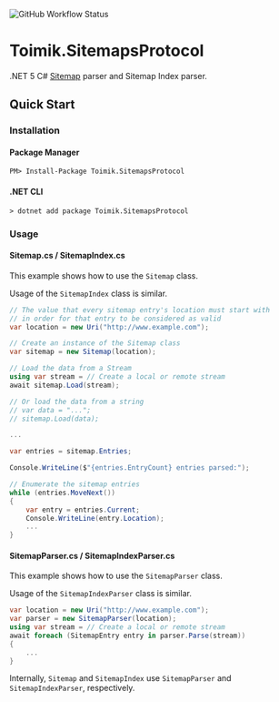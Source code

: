 ![GitHub Workflow Status](https://img.shields.io/github/workflow/status/toimik/SitemapsProtocol/CI)

# Toimik.SitemapsProtocol

.NET 5 C# [Sitemap](https://en.wikipedia.org/wiki/Sitemaps) parser and Sitemap Index parser.

## Quick Start

### Installation

#### Package Manager

```command
PM> Install-Package Toimik.SitemapsProtocol
```

#### .NET CLI

```command
> dotnet add package Toimik.SitemapsProtocol
```

### Usage

#### Sitemap.cs / SitemapIndex.cs

This example shows how to use the `Sitemap` class.

Usage of the `SitemapIndex` class is similar.

```c# 
// The value that every sitemap entry's location must start with
// in order for that entry to be considered as valid
var location = new Uri("http://www.example.com");

// Create an instance of the Sitemap class
var sitemap = new Sitemap(location);

// Load the data from a Stream
using var stream = // Create a local or remote stream
await sitemap.Load(stream);

// Or load the data from a string
// var data = "...";
// sitemap.Load(data);

...

var entries = sitemap.Entries;

Console.WriteLine($"{entries.EntryCount} entries parsed:");

// Enumerate the sitemap entries
while (entries.MoveNext())
{
    var entry = entries.Current;
    Console.WriteLine(entry.Location);
    ...
}
```

#### SitemapParser.cs / SitemapIndexParser.cs

This example shows how to use the `SitemapParser` class.

Usage of the `SitemapIndexParser` class is similar.

```c# 
var location = new Uri("http://www.example.com");
var parser = new SitemapParser(location);
using var stream = // Create a local or remote stream
await foreach (SitemapEntry entry in parser.Parse(stream))
{
    ...
}
```

Internally, `Sitemap` and `SitemapIndex` use `SitemapParser` and `SitemapIndexParser`, respectively.